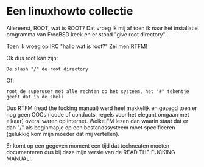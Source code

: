 # Een linuxhowto collectie

Allereerst, ROOT, wat is ROOT? Dat vroeg ik mij af toen ik naar het installatie programma van FreeBSD keek en er stond "give root directory".

Toen ik vroeg op IRC "hallo wat is root?" Zei men RTFM! 

Ok dus root kan zijn:

    De slash "/" de root directory  

Of:

    root de superuser met alle rechten op het systeem, het "#" tekentje geeft dat in de shell  


Dus RTFM (read the fucking manual) werd heel makkelijk en gezegd toen er nog geen COCs ( code of conducts, regels voor het elegant omgaan met elkaar) overal waren op internet. Welke FM lezen dan waarin staat dat er dan "/" als beginmapje op een bestandssysteem moet specificeren (gelukkig kom mijn moeder dat mij vertellen).

Er komt op een gegeven moment een tijd dat techneuten moeten documenteren dus bij deze mijn versie van de READ THE FUCKING MANUAL!.


